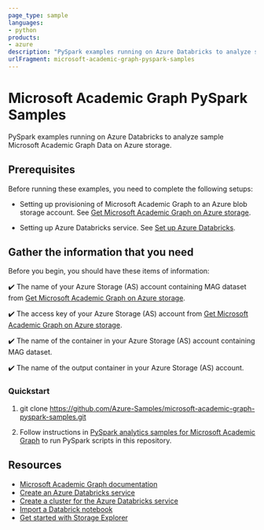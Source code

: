 ```yaml
---
page_type: sample
languages:
- python
products:
- azure
description: "PySpark examples running on Azure Databricks to analyze sample Microsoft Academic Graph Data on Azure storage."
urlFragment: microsoft-academic-graph-pyspark-samples
---
```


# Microsoft Academic Graph PySpark Samples

PySpark examples running on Azure Databricks to analyze sample Microsoft Academic Graph Data on Azure storage.

## Prerequisites

Before running these examples, you need to complete the following setups:

* Setting up provisioning of Microsoft Academic Graph to an Azure blob storage account. See [Get Microsoft Academic Graph on Azure storage](https://docs.microsoft.com/academic-services/graph/get-started-setup-provisioning).

* Setting up Azure Databricks service. See [Set up Azure Databricks](https://docs.microsoft.com/academic-services/graph/get-started-setup-databricks).

## Gather the information that you need

   Before you begin, you should have these items of information:

   :heavy_check_mark:  The name of your Azure Storage (AS) account containing MAG dataset from [Get Microsoft Academic Graph on Azure storage](https://docs.microsoft.com/academic-services/graph/get-started-setup-provisioning.md#note-azure-storage-account-name-and-primary-key).

   :heavy_check_mark:  The access key of your Azure Storage (AS) account from [Get Microsoft Academic Graph on Azure storage](https://docs.microsoft.com/academic-services/graph/get-started-setup-provisioning.md#note-azure-storage-account-name-and-primary-key).
   
   :heavy_check_mark:  The name of the container in your Azure Storage (AS) account containing MAG dataset.
   
   :heavy_check_mark:  The name of the output container in your Azure Storage (AS) account.

### Quickstart

1. git clone https://github.com/Azure-Samples/microsoft-academic-graph-pyspark-samples.git

1. Follow instructions in [PySpark analytics samples for Microsoft Academic Graph](https://docs.microsoft.com/academic-services/graph/samples-azure-databricks) to run PySpark scripts in this repository.

## Resources

* [Microsoft Academic Graph documentation](https://docs.microsoft.com/en-us/academic-services/graph/)
* [Create an Azure Databricks service](https://azure.microsoft.com/services/databricks/)
* [Create a cluster for the Azure Databricks service](https://docs.azuredatabricks.net/user-guide/clusters/create.html)
* [Import a Databrick notebook](https://docs.databricks.com/user-guide/notebooks/notebook-manage.html#import-a-notebook)
* [Get started with Storage Explorer](https://docs.microsoft.com/en-us/azure/vs-azure-tools-storage-manage-with-storage-explorer)

